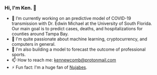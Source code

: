 ### Hi, I'm Ken. 👋

- 🔭 I’m currently working on an predictive model of COVID-19 transmission with Dr. Edwin Michael at the University of South Florida. Our main goal is to predict cases, deaths, and hospitalizations for counties around Tampa Bay.
- 🌱 I'm quite passionate about machine learning, cryptocurrency, and computers in general.
- 🏐 I'm also building a model to forecast the outcome of professional sports.
- 📫 How to reach me: kennewcomb@protonmail.com
- ⚡ Fun fact: I'm a huge fan of [Nujabes](https://www.youtube.com/watch?v=etZdKlEckTw).
